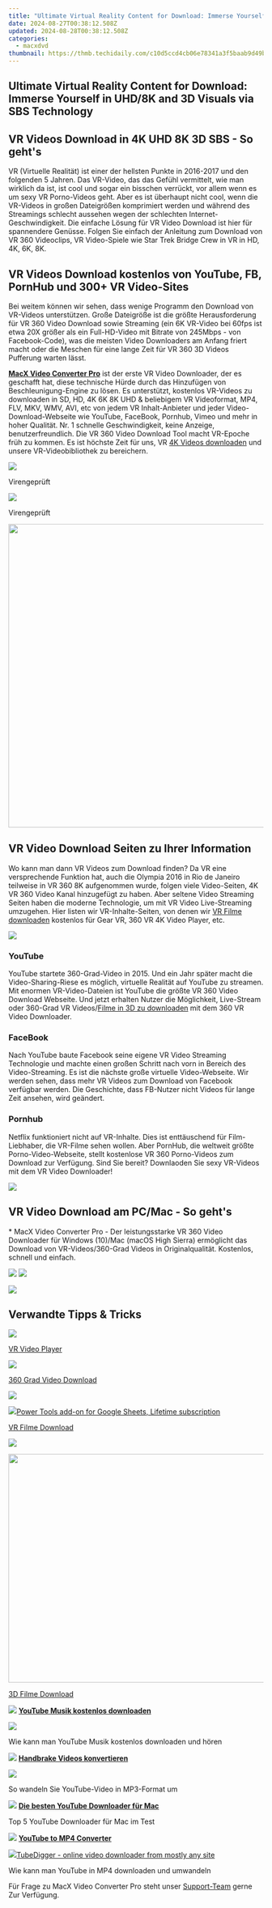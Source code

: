 ```yaml
---
title: "Ultimate Virtual Reality Content for Download: Immerse Yourself in UHD/8K and 3D Visuals via SBS Technology"
date: 2024-08-27T00:38:12.508Z
updated: 2024-08-28T00:38:12.508Z
categories:
  - macxdvd
thumbnail: https://thmb.techidaily.com/c10d5ccd4cb06e78341a3f5baab9d49b6bafa6bc56839eb08156ddb3e8984bdd.jpg
---
```


## Ultimate Virtual Reality Content for Download: Immerse Yourself in UHD/8K and 3D Visuals via SBS Technology

## VR Videos Download in 4K UHD 8K 3D SBS - So geht's

VR (Virtuelle Realität) ist einer der hellsten Punkte in 2016-2017 und den folgenden 5 Jahren. Das VR-Video, das das Gefühl vermittelt, wie man wirklich da ist, ist cool und sogar ein bisschen verrückt, vor allem wenn es um sexy VR Porno-Videos geht. Aber es ist überhaupt nicht cool, wenn die VR-Videos in großen Dateigrößen komprimiert werden und während des Streamings schlecht aussehen wegen der schlechten Internet-Geschwindigkeit. Die einfache Lösung für VR Video Download ist hier für spannendere Genüsse. Folgen Sie einfach der Anleitung zum Download von VR 360 Videoclips, VR Video-Spiele wie Star Trek Bridge Crew in VR in HD, 4K, 6K, 8K. 



## VR Videos Download kostenlos von YouTube, FB, PornHub und 300+ VR Video-Sites

Bei weitem können wir sehen, dass wenige Programm den Download von VR-Videos unterstützen. Große Dateigröße ist die größte Herausforderung für VR 360 Video Download sowie Streaming (ein 6K VR-Video bei 60fps ist etwa 20X größer als ein Full-HD-Video mit Bitrate von 245Mbps - von Facebook-Code), was die meisten Video Downloaders am Anfang friert macht oder die Meschen für eine lange Zeit für VR 360 3D Videos Pufferung warten lässt. 

[**MacX Video Converter Pro**](https://tools.techidaily.com/macxdvd/products/) ist der erste VR Video Downloader, der es geschafft hat, diese technische Hürde durch das Hinzufügen von Beschleunigung-Engine zu lösen. Es unterstützt, kostenlos VR-Videos zu downloaden in SD, HD, 4K 6K 8K UHD & beliebigem VR Videoformat, MP4, FLV, MKV, WMV, AVI, etc von jedem VR Inhalt-Anbieter und jeder Video-Download-Webseite wie YouTube, FaceBook, Pornhub, Vimeo und mehr in hoher Qualität. Nr. 1 schnelle Geschwindigkeit, keine Anzeige, benutzerfreundlich. Die VR 360 Video Download Tool macht VR-Epoche früh zu kommen. Es ist höchste Zeit für uns, VR [4K Videos downloaden](https://tools.techidaily.com/macxdvd/products/) und unsere VR-Videobibliothek zu bereichern. 

[![](https://www.macxdvd.com/tutorial-de/howto_image/free_down_win_de_2.png)](https://tools.techidaily.com/macxdvd/products/) 

Virengeprüft

[![](https://www.macxdvd.com/tutorial-de/howto_image/free_down_de_2.png)](https://tools.techidaily.com/macxdvd/products/) 

Virengeprüft



<!-- affiliate ads begin -->
<a href="https://appsumo.8odi.net/c/5597632/2082526/7443" target="_top" id="2082526"><img src="//a.impactradius-go.com/display-ad/7443-2082526" border="0" alt="" width="1200" height="600"/></a><img height="0" width="0" src="https://appsumo.8odi.net/i/5597632/2082526/7443" style="position:absolute;visibility:hidden;" border="0" />
<!-- affiliate ads end -->
## VR Video Download Seiten zu Ihrer Information

Wo kann man dann VR Videos zum Download finden? Da VR eine versprechende Funktion hat, auch die Olympia 2016 in Rio de Janeiro teilweise in VR 360 8K aufgenommen wurde, folgen viele Video-Seiten, 4K VR 360 Video Kanal hinzugefügt zu haben. Aber seltene Video Streaming Seiten haben die moderne Technologie, um mit VR Video Live-Streaming umzugehen. Hier listen wir VR-Inhalte-Seiten, von denen wir [VR Filme downloaden](https://tools.techidaily.com/macxdvd/products/) kostenlos für Gear VR, 360 VR 4K Video Player, etc.

<!-- affiliate ads begin -->
<a href="https://shop.systoolsgroup.com/affiliate.php?ACCOUNT=SYSTOOBY&AFFILIATE=108875&PATH=https%3A%2F%2Fwww.systoolsgroup.com%3FAFFILIATE%3D108875%26RESOURCE%3DSysTools%2BSQL%2BRecovery"><img src="https://www.systoolsgroup.com/box/sql-recovery.png" border="0"></a>
<!-- affiliate ads end -->
### YouTube

YouTube startete 360-Grad-Video in 2015\. Und ein Jahr später macht die Video-Sharing-Riese es möglich, virtuelle Realität auf YouTube zu streamen. Mit enormen VR-Video-Dateien ist YouTube die größte VR 360 Video Download Webseite. Und jetzt erhalten Nutzer die Möglichkeit, Live-Stream oder 360-Grad VR Videos/[Filme in 3D zu downloaden](https://tools.techidaily.com/macxdvd/products/) mit dem 360 VR Video Downloader. 

### FaceBook

Nach YouTube baute Facebook seine eigene VR Video Streaming Technologie und machte einen großen Schritt nach vorn in Bereich des Video-Streaming. Es ist die nächste große virtuelle Video-Webseite. Wir werden sehen, dass mehr VR Videos zum Download von Facebook verfügbar werden. Die Geschichte, dass FB-Nutzer nicht Videos für lange Zeit ansehen, wird geändert. 

### Pornhub

Netflix funktioniert nicht auf VR-Inhalte. Dies ist enttäuschend für Film-Liebhaber, die VR-Filme sehen wollen. Aber PornHub, die weltweit größte Porno-Video-Webseite, stellt kostenlose VR 360 Porno-Videos zum Download zur Verfügung. Sind Sie bereit? Downlaoden Sie sexy VR-Videos mit dem VR Video Downloader! 



![](https://www.macxdvd.com/tutorial-de/howto_image/bluray.png) 

## VR Video Download am PC/Mac - So geht's

\* MacX Video Converter Pro - Der leistungsstarke VR 360 Video Downloader für Windows (10)/Mac (macOS High Sierra) ermöglicht das Download von VR-Videos/360-Grad Videos in Originalqualität. Kostenlos, schnell und einfach.  

[![](https://www.macxdvd.com/tutorial-de/howto_image/winx-de.png)](https://tools.techidaily.com/macxdvd/products/) [![](https://www.macxdvd.com/tutorial-de/howto_image/macx-de.png)](https://tools.techidaily.com/macxdvd/products/) 



<!-- affiliate ads begin -->
<a href="https://estore.winxdvd.com/order/checkout.php?PRODS=4612444&QTY=1&AFFILIATE=108875&CART=1"><img src="https://www.winxdvd.com/affiliate/new-banner/pt-728x90.jpg" border="0"></a>
<!-- affiliate ads end -->
## Verwandte Tipps & Tricks

![](https://www.macxdvd.com/tutorial-de/howto_image/youtube1.jpg) 

[VR Video Player](https://tools.techidaily.com/macxdvd/products/) 

![](https://www.macxdvd.com/tutorial-de/howto_image/youtube2.jpg) 

[360 Grad Video Download](https://tools.techidaily.com/macxdvd/products/) 

![](https://www.macxdvd.com/tutorial-de/howto_image/youtube3.jpg) 

<!-- affiliate ads begin -->
<a href="https://secure.2checkout.com/order/checkout.php?PRODS=4726807&QTY=1&AFFILIATE=108875&CART=1"><img src="https://secure.avangate.com/images/merchant/c14a8df1e1b4d5297e9cb30cb34d5a00/products/copy_copy_power-tools-48.png" border="0">Power Tools add-on for Google Sheets, Lifetime subscription</a>
<!-- affiliate ads end -->
[VR Filme Download](https://tools.techidaily.com/macxdvd/products/)

![](https://www.macxdvd.com/tutorial-de/howto_image/youtube4.jpg) 

<!-- affiliate ads begin -->
<a href="https://ukaidot.sjv.io/c/5597632/1793234/19578" target="_top" id="1793234"><img src="//a.impactradius-go.com/display-ad/19578-1793234" border="0" alt="" width="678" height="452"/></a><img height="0" width="0" src="https://imp.pxf.io/i/5597632/1793234/19578" style="position:absolute;visibility:hidden;" border="0" />
<!-- affiliate ads end -->
[3D Filme Download](https://tools.techidaily.com/macxdvd/products/)

![](https://www.macxdvd.com/tutorial-de/../seoimage/link_icon_blue.png) **[YouTube Musik kostenlos downloaden](https://tools.techidaily.com/macxdvd/products/)** 

<!-- affiliate ads begin -->
<a href="https://shop.copernic.com/order/checkout.php?PRODS=41033101&QTY=1&AFFILIATE=108875&CART=1"><img src="https://secure.2checkout.com/images/merchant/8d30aa96e72440759f74bd2306c1fa3d/Copernic-2023-Affiliate-728x90-Elite.png" border="0"></a>
<!-- affiliate ads end -->
Wie kann man YouTube Musik kostenlos downloaden und hören

![](https://www.macxdvd.com/tutorial-de/../seoimage/link_icon_blue.png) **[Handbrake Videos konvertieren](https://tools.techidaily.com/macxdvd/products/)** 

<!-- affiliate ads begin -->
<a href="https://secure.2checkout.com/order/checkout.php?PRODS=4728277&QTY=1&AFFILIATE=108875&CART=1"><img src="https://secure.avangate.com/images/merchant/f7f07e7dab09533bc71247a5b29a7373/products/1_iDeviceMessageBox.png" border="0"></a>
<!-- affiliate ads end -->
So wandeln Sie YouTube-Video in MP3-Format um

![](https://www.macxdvd.com/tutorial-de/../seoimage/link_icon_blue.png) **[Die besten YouTube Downloader für Mac](https://tools.techidaily.com/macxdvd/products/)** 

Top 5 YouTube Downloader für Mac im Test

![](https://www.macxdvd.com/tutorial-de/../seoimage/link_icon_blue.png) **[YouTube to MP4 Converter](https://tools.techidaily.com/macxdvd/products/)** 

<!-- affiliate ads begin -->
<a href="https://secure.2checkout.com/order/checkout.php?PRODS=4572700&QTY=1&AFFILIATE=108875&CART=1"><img src="	https://www.tubedigger.com/wp-content/uploads/2020/08/tubedigger-software-new.png" border="0">TubeDigger - online video downloader from mostly any site</a>
<!-- affiliate ads end -->
Wie kann man YouTube in MP4 downloaden und umwandeln



Für Frage zu MacX Video Converter Pro steht unser [Support-Team](https://tools.techidaily.com/macxdvd/products/) gerne Zur Verfügung.

<ins class="adsbygoogle"
     style="display:block"
     data-ad-format="autorelaxed"
     data-ad-client="ca-pub-7571918770474297"
     data-ad-slot="1223367746"></ins>



<ins class="adsbygoogle"
     style="display:block"
     data-ad-client="ca-pub-7571918770474297"
     data-ad-slot="8358498916"
     data-ad-format="auto"
     data-full-width-responsive="true"></ins>


